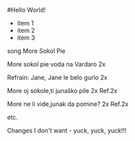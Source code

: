 #Hello World!

* item 1
* item 2
* item 3



song
More Sokol Pie

More sokol pie voda na Vardaro 2x

Refrain:
Jane, Jane le belo gurlo 2x

More oj sokole,ti junaško pile 2x
Ref.2x

More ne li vide,junak da pomine? 2x
Ref.2x

etc.


Changes I don't want - yuck, yuck, yuck!!!